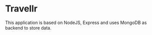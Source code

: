 # Travellr

This application is based on NodeJS, Express and uses MongoDB as backend to store data.

